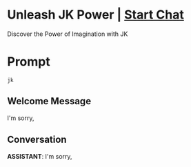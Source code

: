 

# Unleash JK Power | [Start Chat](https://gptcall.net/chat.html?data=%7B%22contact%22%3A%7B%22id%22%3A%22mIeaIHrl9CIjjG0mCexDY%22%2C%22flow%22%3Atrue%7D%7D)
Discover the Power of Imagination with JK

# Prompt

```
jk
```

## Welcome Message
I'm sorry,

## Conversation

**ASSISTANT**: I'm sorry,

